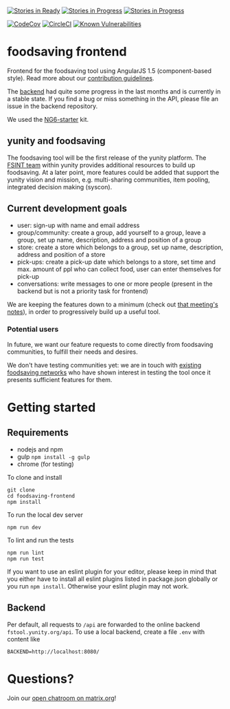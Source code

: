 [![Stories in Ready](https://badge.waffle.io/yunity/foodsaving-frontend.svg?label=ready&title=ready)](http://waffle.io/yunity/foodsaving-frontend)
[![Stories in Progress](https://badge.waffle.io/yunity/foodsaving-frontend.svg?label=in-progress&title=in-progress)](http://waffle.io/yunity/foodsaving-frontend)
[![Stories in Progress](https://badge.waffle.io/yunity/foodsaving-frontend.svg?label=needs-approval&title=needs-approval)](http://waffle.io/yunity/foodsaving-frontend)

[![CodeCov](https://codecov.io/github/yunity/foodsaving-frontend/coverage.svg)](https://codecov.io/gh/yunity/foodsaving-frontend)
[![CircleCI](https://circleci.com/gh/yunity/foodsaving-frontend.svg?style=shield)](https://circleci.com/gh/yunity/foodsaving-frontend)
[![Known Vulnerabilities](https://snyk.io/test/github/yunity/foodsaving-frontend/e4f6927cccfbde340636d20b863efd508be19ec0/badge.svg)](https://snyk.io/test/github/yunity/foodsaving-frontend/e4f6927cccfbde340636d20b863efd508be19ec0)


# foodsaving frontend
Frontend for the foodsaving tool using AngularJS 1.5 (component-based style).
Read more about our [contribution guidelines](https://github.com/yunity/foodsaving-frontend/blob/master/CONTRIBUTE.md).

The [backend](https://github.com/yunity/foodsaving-backend) had quite some progress in the last months and is currently in a stable state. If you find a bug or miss something in the API, please file an issue in the backend repository.

We used the [NG6-starter](https://github.com/AngularClass/NG6-starter) kit.


## yunity and foodsaving
The foodsaving tool will be the first release of the yunity platform.
The [FSINT team](https://yunity.atlassian.net/wiki/display/FSINT/) within yunity provides additional resources to build up foodsaving.
At a later point, more features could be added that support the yunity vision and mission, e.g. multi-sharing communities, item pooling, integrated decision making (syscon).

## Current development goals
- user: sign-up with name and email address
- group/community: create a group, add yourself to a group, leave a group, set up name, description, address and position of a group
- store: create a store which belongs to a group, set up name, description, address and position of a store
- pick-ups: create a pick-up date which belongs to a store, set time and max. amount of ppl who can collect food, user can enter themselves for pick-up
- conversations: write messages to one or more people (present in the backend but is not a priority task for frontend) 

We are keeping the features down to a minimum (check out [that meeting's notes](https://yunity.atlassian.net/wiki/display/YUN/2016-09-13+-+Narrowing+down+features)), in order to progressively build up a useful tool.

### Potential users
In future, we want our feature requests to come directly from foodsaving communities, to fulfill their needs and desires.

We don't have testing communities yet: we are in touch with [existing foodsaving networks](https://yunity.atlassian.net/wiki/display/YUN/Existing+initiatives) who have shown interest in testing the tool once it presents sufficient features for them.

# Getting started

## Requirements

- nodejs and npm
- gulp `npm install -g gulp`
- chrome (for testing)

To clone and install

```
git clone
cd foodsaving-frontend
npm install
```

To run the local dev server

```
npm run dev
```

To lint and run the tests

```
npm run lint
npm run test
```

If you want to use an eslint plugin for your editor, please keep in mind that you either have to install all eslint plugins listed in package.json globally or you run `npm install`. Otherwise your eslint plugin may not work.

## Backend

Per default, all requests to `/api` are forwarded to the online backend `fstool.yunity.org/api`.
To use a local backend, create a file `.env` with content like

```
BACKEND=http://localhost:8080/
```

# Questions?

Join our [open chatroom on matrix.org](https://riot.im/app/#/room/#foodsaving-tool:matrix.org)!

